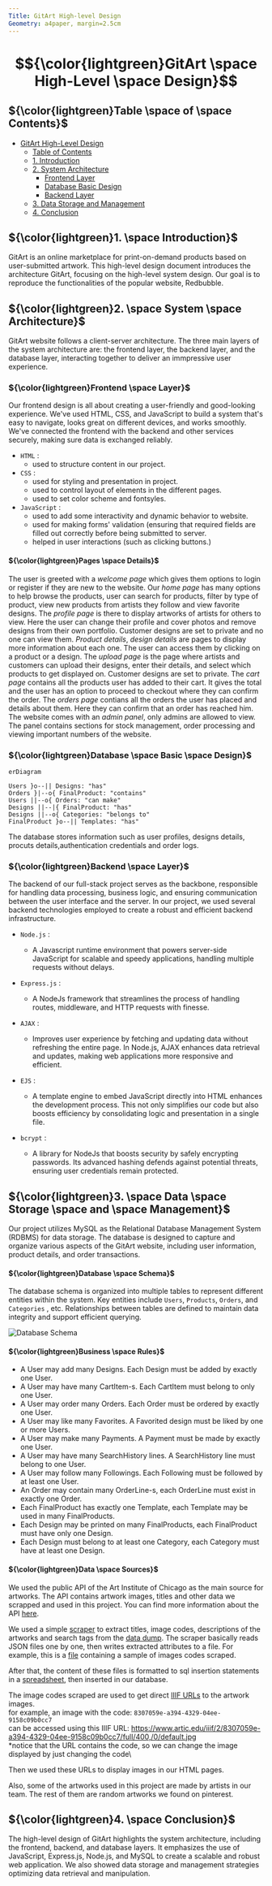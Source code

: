 ```yaml
--- 
Title: GitArt High-level Design
Geometry: a4paper, margin=2.5cm
---
```


 # $${\color{lightgreen}GitArt \space High-Level \space Design}$$



## ${\color{lightgreen}Table \space of \space Contents}$

- [GitArt High-Level Design](#gitart-high-level-design)
    - [Table of Contents](#table-of-contents)
    - [1. Introduction](#GitArt-is-an-online)
    - [2. System Architecture](#2-system-architecture)
        - [Frontend Layer](#frontend-layer)
        - [Database Basic Design](#database-basic-design)
		- [Backend Layer](#backend-layer)
    - [3. Data Storage and Management](#3-data-storage-and-management)
    - [4. Conclusion](#4-conclusion)

## ${\color{lightgreen}1. \space Introduction}$

GitArt is an online marketplace for print-on-demand products based on user-submitted artwork. This high-level design document introduces the architecture GitArt, focusing on the high-level system design. Our goal is to reproduce the functionalities of the popular website, Redbubble.

## ${\color{lightgreen}2. \space System \space Architecture}$

GitArt website follows a client-server architecture. The three main layers of the system architecture are: the frontend layer, the backend layer, and the database layer, interacting together to deliver an immpressive user experience.

### ${\color{lightgreen}Frontend \space Layer}$

Our frontend design is all about creating a user-friendly and good-looking experience. We've used HTML, CSS, and JavaScript to build a system that's easy to navigate, looks great on different devices, and works smoothly. We've connected the frontend with the backend and other services securely, making sure data is exchanged reliably.
- `HTML` : 
	- used to structure content in our project.
- `CSS` :
	- used for styling and presentation in project.
	- used to control layout of elements in the different pages.
	- used to set color scheme and fontsyles.
- `JavaScript` :
	- used to add some interactivity and dynamic behavior to website.
	- used for making forms' validation (ensuring that required fields are filled out correctly before being submitted to server.
	- helped in user interactions (such as clicking buttons.)

#### ${\color{lightgreen}Pages \space Details}$

The user is greeted with a *welcome page* which gives them options to login or register if they are new to the website. Our *home page* has many options to help browse the products, user can search for products, filter by type of product, view new products from artists they follow and view favorite designs. The *profile page* is there to display artworks of artists for others to view. Here the user can change their profile and cover photos and remove designs from their own portfolio. Customer designs are set to private and no one can view them. *Product details*, *design details* are pages to display more information about each one. The user can access them by clicking on a product or a design. The *upload page* is the page where artists and customers can upload their designs, enter their details, and select which products to get displayed on. Customer designs are set to private. The *cart page* contains all the products user has added to their cart. It gives the total and the user has an option to proceed to checkout where they can confirm the order. The *orders page* contians all the orders the user has placed and details about them. Here they can confirm that an order has reached him. The website comes with an *admin panel*, only admins are allowed to view. The panel contains sections for stock management, order processing and viewing important numbers of the website.

### ${\color{lightgreen}Database \space Basic \space Design}$

```mermaid
erDiagram

Users }o--|| Designs: "has"
Orders }|--o{ FinalProduct: "contains"
Users ||--o{ Orders: "can make"
Designs ||--|{ FinalProduct: "has"
Designs ||--o{ Categories: "belongs to"
FinalProduct }o--|| Templates: "has"
```
The database stores information such as user profiles, designs details, procuts details,authentication credentials and order logs.

### ${\color{lightgreen}Backend \space Layer}$

The backend of our full-stack project serves as the backbone, responsible for handling data processing, business logic, and ensuring communication between the user interface and the server. In our project, we used several backend technologies employed to create a robust and efficient backend infrastructure.

- `Node.js` : 
	- A Javascript runtime environment that powers server-side JavaScript for scalable and speedy applications, handling multiple requests without delays.

- `Express.js` :
	- A NodeJs framework that streamlines the process of handling routes, middleware, and HTTP requests with finesse. 

- `AJAX` : 
	- Improves user experience by fetching and updating data without refreshing the entire page. In Node.js, AJAX enhances data retrieval and updates, making web applications more responsive and efficient.
   
- `EJS` : 
	- A template engine to embed JavaScript directly into HTML enhances the development process. This not only simplifies our code but also boosts efficiency by consolidating logic and presentation in a single file.
 
- `bcrypt` : 
	- A library for NodeJs that boosts security by safely encrypting passwords. Its advanced hashing defends against potential threats, ensuring user credentials remain protected.

## ${\color{lightgreen}3. \space Data \space Storage \space and \space Management}$

Our project utilizes MySQL as the Relational Database Management System (RDBMS) for data storage. The database is designed to capture and organize various aspects of the GitArt website, including user information, product details, and order transactions.

#### ${\color{lightgreen}Database \space Schema}$

The database schema is organized into multiple tables to represent different entities within the system. Key entities include `Users`, `Products`, `Orders`, and `Categories` , etc. Relationships between tables are defined to maintain data integrity and support efficient querying.

![Database Schema](./images/eer.png)

#### ${\color{lightgreen}Business \space Rules}$
 
- A User may add many Designs. Each Design must be added by exactly one User.
- A User may have many CartItem-s. Each CartItem must belong to only one User.
- A User may order many Orders. Each Order must be ordered by exactly one User.
- A User may like many Favorites. A Favorited design must be liked by one or more Users.
- A User may make many Payments. A Payment must be made by exactly one User.
- A User may have many SearchHistory lines. A SearchHistory line must belong to one User.
- A User may follow many Followings. Each Following must be followed by at least one User.
- An Order may contain many OrderLine-s, each OrderLine must exist in exactly one Order.
- Each FinalProduct has exactly one Template, each Template may be used in many FinalProducts.
- Each Design may be printed on many FinalProducts, each FinalProduct must have only one Design.
- Each Design must belong to at least one Category, each Category must have at least one Design.

#### ${\color{lightgreen}Data \space Sources}$
We used the public API of the Art Institute of Chicago as the main source for artworks. The API contains artwork images, titles and other data we scrapped and used in this project. You can find more information about the API [here](https://api.artic.edu/docs/#introduction).

We used a simple [scraper](data_processing/data_scraper.js) to extract titles, image codes, descriptions of the artworks and search tags from the [data dump](https://github.com/art-institute-of-chicago/api-data/tree/master). The scraper basically reads JSON files one by one, then writes extracted attributes to a file. For example, this is a [file](data_processing/image_codes.txt) containing a sample of images codes scraped.

After that, the content of these files is formatted to sql insertion statements in a [spreadsheet](https://docs.google.com/spreadsheets/d/1gUla3A6qMdjd78JRPIcwKTgs9-XzYs1CV3SpVdhZuoM/edit?usp=drive_link), then inserted in our database.

The image codes scraped are used to get direct [IIIF URLs](https://iiif.io/api/image/2.0/) to the artwork images.\
for example, an image with the code: `8307059e-a394-4329-04ee-9158c09b0cc7`\
can be accessed using this IIIF URL: https://www.artic.edu/iiif/2/8307059e-a394-4329-04ee-9158c09b0cc7/full/400,/0/default.jpg \
*notice that the URL contains the code, so we can change the image displayed by just changing the code\

Then we used these URLs to display images in our HTML pages.


Also, some of the artworks used in this project are made by artists in our team. The rest of them are random artworks we found on pinterest. 


## ${\color{lightgreen}4. \space Conclusion}$

The high-level design of GitArt highlights the system architecture, including the frontend, backend, and database layers. It emphasizes the use of JavaScript, Express.js, Node.js, and MySQL to create a scalable and robust web application. We also showed data storage and management strategies optimizing data retrieval and manipulation.

